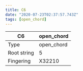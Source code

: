 ```yaml
---
title: C6
date: "2020-07-23T02:37:57.743Z"
tags: [open_chord]
---
```


|C6|open_chord|
|---|---|
|Type|open_chord|
|Root string|5|
|Fingering|X32210|

